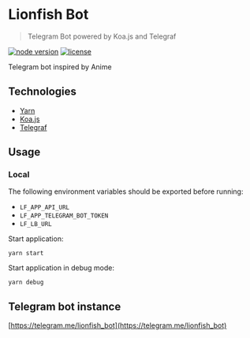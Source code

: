 # Lionfish Bot

> Telegram Bot powered by Koa.js and Telegraf

[![node version][node-image]][node-url]
[![license][license-image]][license-url]

[node-image]: https://img.shields.io/badge/node-7.6.x-brightgreen.svg?style=flat-square
[node-url]: https://nodejs.org/en/download/
[license-image]: https://img.shields.io/github/license/mashape/apistatus.svg?style=flat-square
[license-url]: https://github.com/linden-honey/linden-honey-bot/blob/master/LICENSE

Telegram bot inspired by Anime

## Technologies

* [Yarn](https://yarnpkg.com/lang/en/)
* [Koa.js](https://koajs.com/)
* [Telegraf](http://telegraf.js.org/)

## Usage

### Local

The following environment variables should be exported before running:
* `LF_APP_API_URL`
* `LF_APP_TELEGRAM_BOT_TOKEN`
* `LF_LB_URL`

Start application:
```
yarn start
```

Start application in debug mode:
```
yarn debug
```

## Telegram bot instance

[https://telegram.me/lionfish_bot](https://telegram.me/lionfish_bot)

